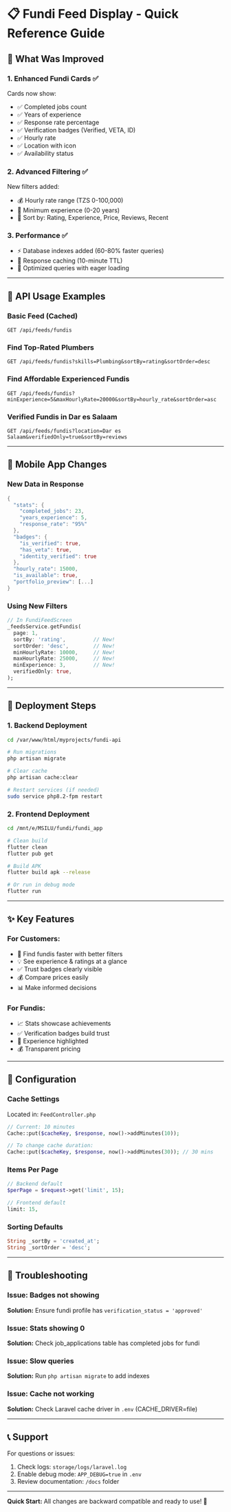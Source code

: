 # 📋 Fundi Feed Display - Quick Reference Guide

## 🎯 **What Was Improved**

### **1. Enhanced Fundi Cards** ✅
Cards now show:
- ✅ Completed jobs count
- ✅ Years of experience  
- ✅ Response rate percentage
- ✅ Verification badges (Verified, VETA, ID)
- ✅ Hourly rate
- ✅ Location with icon
- ✅ Availability status

### **2. Advanced Filtering** ✅
New filters added:
- 💰 Hourly rate range (TZS 0-100,000)
- 📅 Minimum experience (0-20 years)
- 🔢 Sort by: Rating, Experience, Price, Reviews, Recent

### **3. Performance** ✅
- ⚡ Database indexes added (60-80% faster queries)
- 💾 Response caching (10-minute TTL)
- 🚀 Optimized queries with eager loading

---

## 🔌 **API Usage Examples**

### **Basic Feed (Cached)**
```http
GET /api/feeds/fundis
```

### **Find Top-Rated Plumbers**
```http
GET /api/feeds/fundis?skills=Plumbing&sortBy=rating&sortOrder=desc
```

### **Find Affordable Experienced Fundis**
```http
GET /api/feeds/fundis?minExperience=5&maxHourlyRate=20000&sortBy=hourly_rate&sortOrder=asc
```

### **Verified Fundis in Dar es Salaam**
```http
GET /api/feeds/fundis?location=Dar es Salaam&verifiedOnly=true&sortBy=reviews
```

---

## 📱 **Mobile App Changes**

### **New Data in Response**
```dart
{
  "stats": {
    "completed_jobs": 23,
    "years_experience": 5,
    "response_rate": "95%"
  },
  "badges": {
    "is_verified": true,
    "has_veta": true,
    "identity_verified": true
  },
  "hourly_rate": 15000,
  "is_available": true,
  "portfolio_preview": [...]
}
```

### **Using New Filters**
```dart
// In FundiFeedScreen
_feedsService.getFundis(
  page: 1,
  sortBy: 'rating',         // New!
  sortOrder: 'desc',        // New!
  minHourlyRate: 10000,     // New!
  maxHourlyRate: 25000,     // New!
  minExperience: 3,         // New!
  verifiedOnly: true,
);
```

---

## 🚀 **Deployment Steps**

### **1. Backend Deployment**
```bash
cd /var/www/html/myprojects/fundi-api

# Run migrations
php artisan migrate

# Clear cache
php artisan cache:clear

# Restart services (if needed)
sudo service php8.2-fpm restart
```

### **2. Frontend Deployment**
```bash
cd /mnt/e/MSILU/fundi/fundi_app

# Clean build
flutter clean
flutter pub get

# Build APK
flutter build apk --release

# Or run in debug mode
flutter run
```

---

## ✨ **Key Features**

### **For Customers:**
- 🎯 Find fundis faster with better filters
- 💡 See experience & ratings at a glance
- ✅ Trust badges clearly visible
- 💰 Compare prices easily
- 📊 Make informed decisions

### **For Fundis:**
- 📈 Stats showcase achievements
- ✅ Verification badges build trust
- 💼 Experience highlighted
- 💰 Transparent pricing

---

## 🔧 **Configuration**

### **Cache Settings**
Located in: `FeedController.php`
```php
// Current: 10 minutes
Cache::put($cacheKey, $response, now()->addMinutes(10));

// To change cache duration:
Cache::put($cacheKey, $response, now()->addMinutes(30)); // 30 mins
```

### **Items Per Page**
```php
// Backend default
$perPage = $request->get('limit', 15);

// Frontend default
limit: 15,
```

### **Sorting Defaults**
```dart
String _sortBy = 'created_at';
String _sortOrder = 'desc';
```

---

## 🐛 **Troubleshooting**

### **Issue: Badges not showing**
**Solution:** Ensure fundi profile has `verification_status = 'approved'`

### **Issue: Stats showing 0**
**Solution:** Check job_applications table has completed jobs for fundi

### **Issue: Slow queries**
**Solution:** Run `php artisan migrate` to add indexes

### **Issue: Cache not working**
**Solution:** Check Laravel cache driver in `.env` (CACHE_DRIVER=file)

---

## 📞 **Support**

For questions or issues:
1. Check logs: `storage/logs/laravel.log`
2. Enable debug mode: `APP_DEBUG=true` in `.env`
3. Review documentation: `/docs` folder

---

**Quick Start:** All changes are backward compatible and ready to use! 🎉

